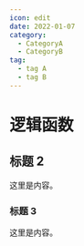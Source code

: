 ```yaml
---
icon: edit
date: 2022-01-07
category:
  - CategoryA
  - CategoryB 
tag:
  - tag A
  - tag B
---
```


# 逻辑函数

## 标题 2

这里是内容。

### 标题 3

这里是内容。
